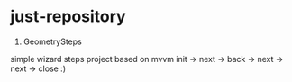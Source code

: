 # just-repository
1) GeometrySteps

simple wizard steps project based on mvvm
init -> next -> back -> next -> next -> close :)
